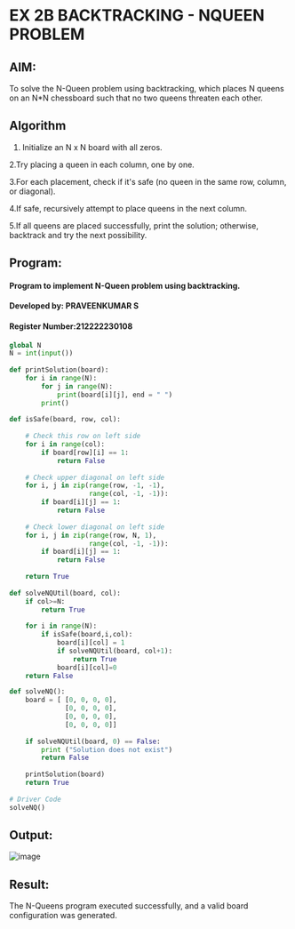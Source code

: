 
# EX 2B BACKTRACKING - NQUEEN PROBLEM

## AIM:
To solve the N-Queen problem using backtracking, which places N queens on an N*N chessboard such that no two queens threaten each other.


## Algorithm
1. Initialize an N x N board with all zeros.
   
2.Try placing a queen in each column, one by one.

3.For each placement, check if it's safe (no queen in the same row, column, or diagonal).

4.If safe, recursively attempt to place queens in the next column.

5.If all queens are placed successfully, print the solution; otherwise, backtrack and try the next possibility.
   

## Program:
#### Program to implement N-Queen problem using backtracking.
#### Developed by: PRAVEENKUMAR S
#### Register Number:212222230108

```py
global N
N = int(input())
 
def printSolution(board):
    for i in range(N):
        for j in range(N):
            print(board[i][j], end = " ")
        print()
 
def isSafe(board, row, col):
 
    # Check this row on left side
    for i in range(col):
        if board[row][i] == 1:
            return False
 
    # Check upper diagonal on left side
    for i, j in zip(range(row, -1, -1),
                    range(col, -1, -1)):
        if board[i][j] == 1:
            return False
 
    # Check lower diagonal on left side
    for i, j in zip(range(row, N, 1),
                    range(col, -1, -1)):
        if board[i][j] == 1:
            return False
 
    return True
 
def solveNQUtil(board, col):
    if col>=N:
        return True
        
    for i in range(N):
        if isSafe(board,i,col):
            board[i][col] = 1
            if solveNQUtil(board, col+1):
                return True
            board[i][col]=0
    return False

def solveNQ():
    board = [ [0, 0, 0, 0],
              [0, 0, 0, 0],
              [0, 0, 0, 0],
              [0, 0, 0, 0]]
              
    if solveNQUtil(board, 0) == False:
        print ("Solution does not exist")
        return False
 
    printSolution(board)
    return True
 
# Driver Code
solveNQ()
```
## Output:

![image](https://github.com/user-attachments/assets/0bb8f784-0fd8-4025-abd0-3bd2c4fdb359)


## Result:
The N-Queens program executed successfully, and a valid board configuration was generated.
